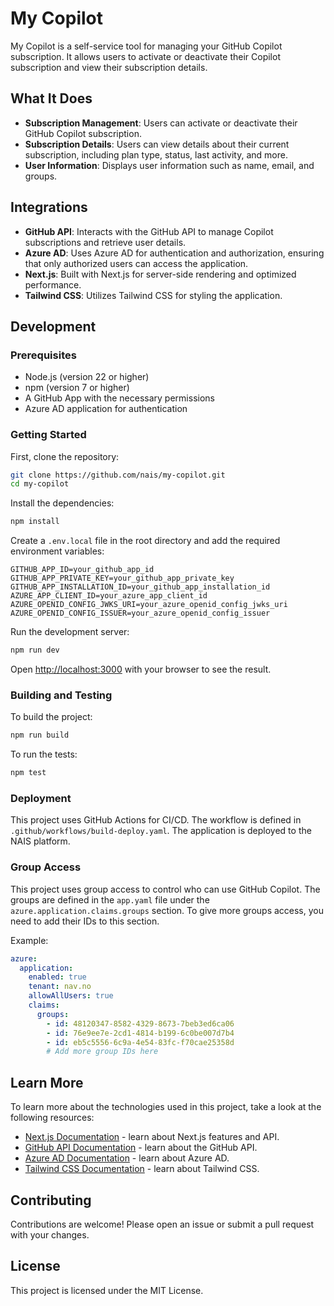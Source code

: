 # My Copilot

My Copilot is a self-service tool for managing your GitHub Copilot subscription. It allows users to activate or deactivate their Copilot subscription and view their subscription details.

## What It Does

- **Subscription Management**: Users can activate or deactivate their GitHub Copilot subscription.
- **Subscription Details**: Users can view details about their current subscription, including plan type, status, last activity, and more.
- **User Information**: Displays user information such as name, email, and groups.

## Integrations

- **GitHub API**: Interacts with the GitHub API to manage Copilot subscriptions and retrieve user details.
- **Azure AD**: Uses Azure AD for authentication and authorization, ensuring that only authorized users can access the application.
- **Next.js**: Built with Next.js for server-side rendering and optimized performance.
- **Tailwind CSS**: Utilizes Tailwind CSS for styling the application.

## Development

### Prerequisites

- Node.js (version 22 or higher)
- npm (version 7 or higher)
- A GitHub App with the necessary permissions
- Azure AD application for authentication

### Getting Started

First, clone the repository:

```bash
git clone https://github.com/nais/my-copilot.git
cd my-copilot
```

Install the dependencies:

```bash
npm install
```

Create a `.env.local` file in the root directory and add the required environment variables:

```env
GITHUB_APP_ID=your_github_app_id
GITHUB_APP_PRIVATE_KEY=your_github_app_private_key
GITHUB_APP_INSTALLATION_ID=your_github_app_installation_id
AZURE_APP_CLIENT_ID=your_azure_app_client_id
AZURE_OPENID_CONFIG_JWKS_URI=your_azure_openid_config_jwks_uri
AZURE_OPENID_CONFIG_ISSUER=your_azure_openid_config_issuer
```

Run the development server:

```bash
npm run dev
```

Open [http://localhost:3000](http://localhost:3000) with your browser to see the result.

### Building and Testing

To build the project:

```bash
npm run build
```

To run the tests:

```bash
npm test
```

### Deployment

This project uses GitHub Actions for CI/CD. The workflow is defined in `.github/workflows/build-deploy.yaml`. The application is deployed to the NAIS platform.

### Group Access

This project uses group access to control who can use GitHub Copilot. The groups are defined in the `app.yaml` file under the `azure.application.claims.groups` section. To give more groups access, you need to add their IDs to this section.

Example:
```yaml
azure:
  application:
    enabled: true
    tenant: nav.no
    allowAllUsers: true
    claims:
      groups:
        - id: 48120347-8582-4329-8673-7beb3ed6ca06
        - id: 76e9ee7e-2cd1-4814-b199-6c0be007d7b4
        - id: eb5c5556-6c9a-4e54-83fc-f70cae25358d
        # Add more group IDs here
```

## Learn More

To learn more about the technologies used in this project, take a look at the following resources:

- [Next.js Documentation](https://nextjs.org/docs) - learn about Next.js features and API.
- [GitHub API Documentation](https://docs.github.com/en/rest) - learn about the GitHub API.
- [Azure AD Documentation](https://docs.microsoft.com/en-us/azure/active-directory/) - learn about Azure AD.
- [Tailwind CSS Documentation](https://tailwindcss.com/docs) - learn about Tailwind CSS.

## Contributing

Contributions are welcome! Please open an issue or submit a pull request with your changes.

## License

This project is licensed under the MIT License.
